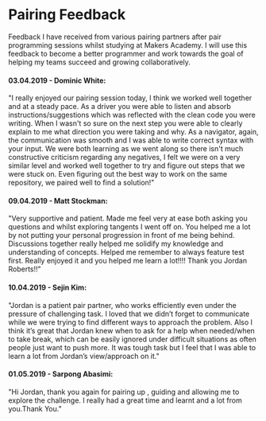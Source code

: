 # Pairing Feedback

Feedback I have received from various pairing partners after pair programming sessions whilst studying at Makers Academy. I will use this feedback to become a better programmer and work towards the goal of helping my teams succeed and growing collaboratively.

#### 03.04.2019 - Dominic White:
"I really enjoyed our pairing session today, I think we worked well together and at a steady pace. As a driver you were able to listen and absorb instructions/suggestions which was reflected with the clean code you were writing. When I wasn't so sure on the next step you were able to clearly explain to me what direction you were taking and why. As a navigator, again, the communication was smooth and I was able to write correct syntax with your input. We were both learning as we went along so there isn't much constructive criticism regarding any negatives, I felt we were on a very similar level and worked well together to try and figure out steps that we were stuck on. Even figuring out the best way to work on the same repository, we paired well to find a solution!"

#### 09.04.2019 - Matt Stockman:
"Very supportive and patient. Made me feel very at ease both asking you questions and whilst exploring tangents I went off on.  You helped me a lot by not putting your personal progression in front of me being behind.  Discussions together really helped me solidify my knowledge and understanding of concepts. Helped me remember to always feature test first.  Really enjoyed it and you helped me learn a lot!!!! Thank you Jordan Roberts!!"

#### 10.04.2019 - Sejin Kim:
"Jordan is a patient pair partner, who works efficiently even under the pressure of challenging task. I loved that we didn’t forget to communicate while we were trying to find different ways to approach the problem.   Also I think it’s great that Jordan knew when to ask for a help when needed/when to take break, which can be easily ignored under difficult situations as often people just want to push more. It was tough task but I feel that I was able to learn a lot from Jordan’s view/approach on it."

#### 01.05.2019 - Sarpong Abasimi:
"Hi Jordan, thank you again for pairing up ,  guiding and allowing me to explore the challenge. I really had a great time and learnt and a lot from you.Thank You."
